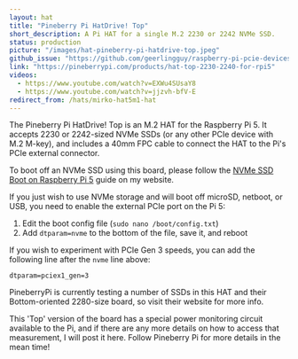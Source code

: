 ```yaml
---
layout: hat
title: "Pineberry Pi HatDrive! Top"
short_description: A Pi HAT for a single M.2 2230 or 2242 NVMe SSD.
status: production
picture: "/images/hat-pineberry-pi-hatdrive-top.jpeg"
github_issue: "https://github.com/geerlingguy/raspberry-pi-pcie-devices/issues/559"
link: "https://pineberrypi.com/products/hat-top-2230-2240-for-rpi5"
videos:
  - https://www.youtube.com/watch?v=EXWu4SUsaY8
  - https://www.youtube.com/watch?v=jjzvh-bfV-E
redirect_from: /hats/mirko-hat5m1-hat
---
```

The Pineberry Pi HatDrive! Top is an M.2 HAT for the Raspberry Pi 5. It accepts 2230 or 2242-sized NVMe SSDs (or any other PCIe device with M.2 M-key), and includes a 40mm FPC cable to connect the HAT to the Pi's PCIe external connector.

To boot off an NVMe SSD using this board, please follow the [NVMe SSD Boot on Raspberry Pi 5](https://www.jeffgeerling.com/blog/2023/nvme-ssd-boot-raspberry-pi-5) guide on my website.

If you just wish to use NVMe storage and will boot off microSD, netboot, or USB, you need to enable the external PCIe port on the Pi 5:

  1. Edit the boot config file (`sudo nano /boot/config.txt`)
  2. Add `dtparam=nvme` to the bottom of the file, save it, and reboot

If you wish to experiment with PCIe Gen 3 speeds, you can add the following line after the `nvme` line above:

```
dtparam=pciex1_gen=3
```

PineberryPi is currently testing a number of SSDs in this HAT and their Bottom-oriented 2280-size board, so visit their website for more info.

This 'Top' version of the board has a special power monitoring circuit available to the Pi, and if there are any more details on how to access that measurement, I will post it here. Follow Pineberry Pi for more details in the mean time!
